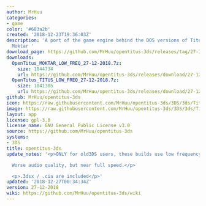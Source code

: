 ```yaml
---
author: MrHuu
categories:
- game
color: '#683a2b'
created: '2018-12-23T19:36:03Z'
description: 'A port of the game engine behind the DOS versions of Titus the Fox and
  Moktar '
download_page: https://github.com/MrHuu/opentitus-3ds/releases/tag/27-12-2018
downloads:
  OpenTitus_MOKTAR_LOW_FREQ_27-12-2018.7z:
    size: 1044734
    url: https://github.com/MrHuu/opentitus-3ds/releases/download/27-12-2018/OpenTitus_MOKTAR_LOW_FREQ_27-12-2018.7z
  OpenTitus_TITUS_LOW_FREQ_27-12-2018.7z:
    size: 1041305
    url: https://github.com/MrHuu/opentitus-3ds/releases/download/27-12-2018/OpenTitus_TITUS_LOW_FREQ_27-12-2018.7z
github: MrHuu/opentitus-3ds
icon: https://raw.githubusercontent.com/MrHuu/opentitus-3ds/3DS/3ds/Titus_icon_48x48.png
image: https://raw.githubusercontent.com/MrHuu/opentitus-3ds/3DS/3ds/Titus_banner.png
layout: app
license: gpl-3.0
license_name: GNU General Public License v3.0
source: https://github.com/MrHuu/opentitus-3ds
systems:
- 3DS
title: opentitus-3ds
update_notes: '<p>ONLY for old3DS users, these builds use low frequency audio.<br>

  Worse audio quality, but near full speed.</p>

  <p>.3dsx / .cia are included</p>'
updated: '2018-12-27T00:34:34Z'
version: 27-12-2018
wiki: https://github.com/MrHuu/opentitus-3ds/wiki
---
```

